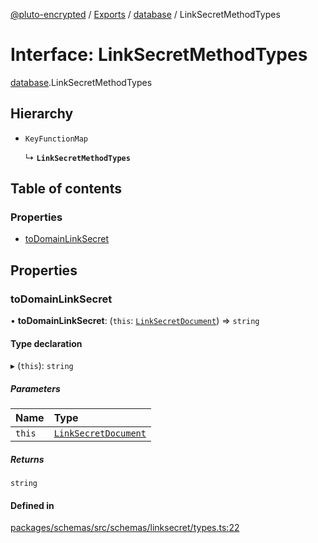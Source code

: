 [@pluto-encrypted](../README.md) / [Exports](../modules.md) / [database](../modules/database-1.md) / LinkSecretMethodTypes

# Interface: LinkSecretMethodTypes

[database](../modules/database-1.md).LinkSecretMethodTypes

## Hierarchy

- `KeyFunctionMap`

  ↳ **`LinkSecretMethodTypes`**

## Table of contents

### Properties

- [toDomainLinkSecret](database-1.LinkSecretMethodTypes.md#todomainlinksecret)

## Properties

### toDomainLinkSecret

• **toDomainLinkSecret**: (`this`: [`LinkSecretDocument`](../modules/database-1.md#linksecretdocument)) => `string`

#### Type declaration

▸ (`this`): `string`

##### Parameters

| Name | Type |
| :------ | :------ |
| `this` | [`LinkSecretDocument`](../modules/database-1.md#linksecretdocument) |

##### Returns

`string`

#### Defined in

[packages/schemas/src/schemas/linksecret/types.ts:22](https://github.com/atala-community-projects/pluto-encrypted/blob/b730e61/packages/schemas/src/schemas/linksecret/types.ts#L22)
